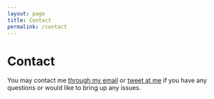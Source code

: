 ```yaml
---
layout: page
title: Contact
permalink: /contact
---
```


# Contact

You may contact me [through my email](tynardone@gmail.com) or [tweet at me](https://twitter.com/intent/tweet?text=%40paululele) if you have any questions or would like to bring up any issues.
